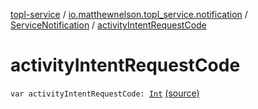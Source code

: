[topl-service](../../index.md) / [io.matthewnelson.topl_service.notification](../index.md) / [ServiceNotification](index.md) / [activityIntentRequestCode](./activity-intent-request-code.md)

# activityIntentRequestCode

`var activityIntentRequestCode: `[`Int`](https://kotlinlang.org/api/latest/jvm/stdlib/kotlin/-int/index.html) [(source)](https://github.com/05nelsonm/TorOnionProxyLibrary-Android/blob/master/topl-service/src/main/java/io/matthewnelson/topl_service/notification/ServiceNotification.kt#L110)